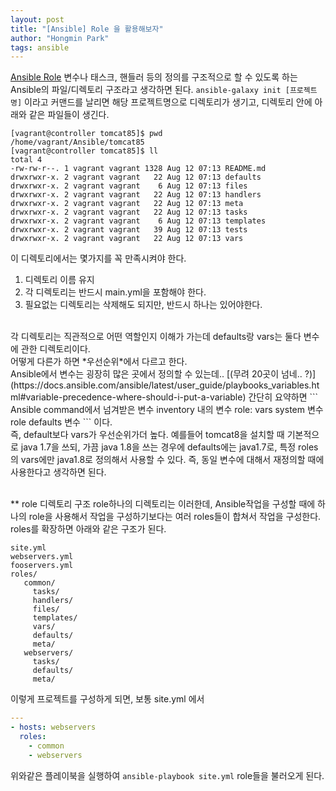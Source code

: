 ```yaml
---
layout: post
title: "[Ansible] Role 을 활용해보자"
author: "Hongmin Park"
tags: ansible
---
```

[Ansible Role](https://docs.ansible.com/ansible/latest/user_guide/playbooks_reuse_roles.html)
변수나 태스크, 핸들러 등의 정의를 구조적으로 할 수 있도록 하는 Ansible의 파일/디렉토리 구조라고 생각하면 된다. 
`ansible-galaxy init [프로젝트명]` 이라고 커맨드를 날리면 해당 프로젝트명으로 디렉토리가 생기고, 디렉토리 안에 아래와 같은 파일들이 생긴다.

```console
[vagrant@controller tomcat85]$ pwd
/home/vagrant/Ansible/tomcat85
[vagrant@controller tomcat85]$ ll
total 4
-rw-rw-r--. 1 vagrant vagrant 1328 Aug 12 07:13 README.md
drwxrwxr-x. 2 vagrant vagrant   22 Aug 12 07:13 defaults
drwxrwxr-x. 2 vagrant vagrant    6 Aug 12 07:13 files
drwxrwxr-x. 2 vagrant vagrant   22 Aug 12 07:13 handlers
drwxrwxr-x. 2 vagrant vagrant   22 Aug 12 07:13 meta
drwxrwxr-x. 2 vagrant vagrant   22 Aug 12 07:13 tasks
drwxrwxr-x. 2 vagrant vagrant    6 Aug 12 07:13 templates
drwxrwxr-x. 2 vagrant vagrant   39 Aug 12 07:13 tests
drwxrwxr-x. 2 vagrant vagrant   22 Aug 12 07:13 vars
```

이 디렉토리에서는 몇가지를 꼭 만족시켜야 한다. <br>
1. 디렉토리 이름 유지
2. 각 디렉토리는 반드시 main.yml을 포함해야 한다.
3. 필요없는 디렉토리는 삭제해도 되지만, 반드시 하나는 있어야한다.
<br>
각 디렉토리는 직관적으로 어떤 역할인지 이해가 가는데 defaults랑 vars는 둘다 변수에 관한 디렉토리이다.<br>
어떻게 다른가 하면 *우선순위*에서 다르고 한다.<br>
Ansible에서 변수는 굉장히 많은 곳에서 정의할 수 있는데.. [(무려 20곳이 넘네.. ?)](https://docs.ansible.com/ansible/latest/user_guide/playbooks_variables.html#variable-precedence-where-should-i-put-a-variable) 간단히 요약하면 
```
Ansible command에서 넘겨받은 변수
inventory 내의 변수
role: vars
system 변수
role defaults 변수
```
이다.<br>
즉, default보다 vars가 우선순위가더 높다. 
예를들어 tomcat8을 설치할 때 기본적으로 java 1.7을 쓰되, 가끔 java 1.8을 쓰는 경우에 defaults에는 java1.7로, 특정 roles의 vars에만 java1.8로 정의해서 사용할 수 있다. 즉, 동일 변수에 대해서 재정의할 때에 사용한다고 생각하면 된다. 
<br><br>

** role 디렉토리 구조
role하나의 디렉토리는 이러한데, Ansible작업을 구성할 때에 하나의 role을 사용해서 작업을 구성하기보다는 여러 roles들이 합쳐서 작업을 구성한다. roles를 확장하면 아래와 같은 구조가 된다. 
```
site.yml
webservers.yml
fooservers.yml
roles/
   common/
     tasks/
     handlers/
     files/
     templates/
     vars/
     defaults/
     meta/
   webservers/
     tasks/
     defaults/
     meta/
```
이렇게 프로젝트를 구성하게 되면, 보통 site.yml 에서 
```yaml
---
- hosts: webservers
  roles:
    - common
    - webservers
```
위와같은 플레이북을 실행하여 `ansible-playbook site.yml` role들을 불러오게 된다.


